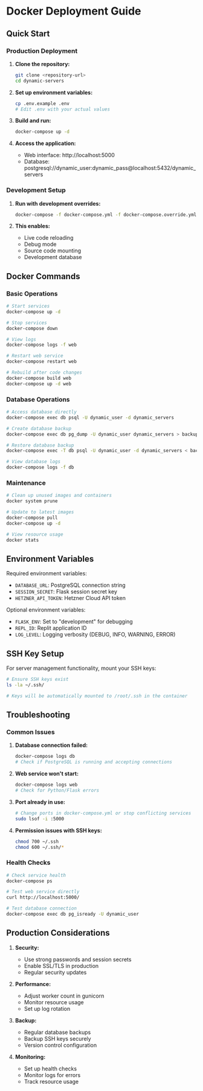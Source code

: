 # Docker Deployment Guide

## Quick Start

### Production Deployment

1. **Clone the repository:**
   ```bash
   git clone <repository-url>
   cd dynamic-servers
   ```

2. **Set up environment variables:**
   ```bash
   cp .env.example .env
   # Edit .env with your actual values
   ```

3. **Build and run:**
   ```bash
   docker-compose up -d
   ```

4. **Access the application:**
   - Web interface: http://localhost:5000
   - Database: postgresql://dynamic_user:dynamic_pass@localhost:5432/dynamic_servers

### Development Setup

1. **Run with development overrides:**
   ```bash
   docker-compose -f docker-compose.yml -f docker-compose.override.yml up
   ```

2. **This enables:**
   - Live code reloading
   - Debug mode
   - Source code mounting
   - Development database

## Docker Commands

### Basic Operations

```bash
# Start services
docker-compose up -d

# Stop services
docker-compose down

# View logs
docker-compose logs -f web

# Restart web service
docker-compose restart web

# Rebuild after code changes
docker-compose build web
docker-compose up -d web
```

### Database Operations

```bash
# Access database directly
docker-compose exec db psql -U dynamic_user -d dynamic_servers

# Create database backup
docker-compose exec db pg_dump -U dynamic_user dynamic_servers > backup.sql

# Restore database backup
docker-compose exec -T db psql -U dynamic_user -d dynamic_servers < backup.sql

# View database logs
docker-compose logs -f db
```

### Maintenance

```bash
# Clean up unused images and containers
docker system prune

# Update to latest images
docker-compose pull
docker-compose up -d

# View resource usage
docker stats
```

## Environment Variables

Required environment variables:

- `DATABASE_URL`: PostgreSQL connection string
- `SESSION_SECRET`: Flask session secret key
- `HETZNER_API_TOKEN`: Hetzner Cloud API token

Optional environment variables:

- `FLASK_ENV`: Set to "development" for debugging
- `REPL_ID`: Replit application ID
- `LOG_LEVEL`: Logging verbosity (DEBUG, INFO, WARNING, ERROR)

## SSH Key Setup

For server management functionality, mount your SSH keys:

```bash
# Ensure SSH keys exist
ls -la ~/.ssh/

# Keys will be automatically mounted to /root/.ssh in the container
```

## Troubleshooting

### Common Issues

1. **Database connection failed:**
   ```bash
   docker-compose logs db
   # Check if PostgreSQL is running and accepting connections
   ```

2. **Web service won't start:**
   ```bash
   docker-compose logs web
   # Check for Python/Flask errors
   ```

3. **Port already in use:**
   ```bash
   # Change ports in docker-compose.yml or stop conflicting services
   sudo lsof -i :5000
   ```

4. **Permission issues with SSH keys:**
   ```bash
   chmod 700 ~/.ssh
   chmod 600 ~/.ssh/*
   ```

### Health Checks

```bash
# Check service health
docker-compose ps

# Test web service directly
curl http://localhost:5000/

# Test database connection
docker-compose exec db pg_isready -U dynamic_user
```

## Production Considerations

1. **Security:**
   - Use strong passwords and session secrets
   - Enable SSL/TLS in production
   - Regular security updates

2. **Performance:**
   - Adjust worker count in gunicorn
   - Monitor resource usage
   - Set up log rotation

3. **Backup:**
   - Regular database backups
   - Backup SSH keys securely
   - Version control configuration

4. **Monitoring:**
   - Set up health checks
   - Monitor logs for errors
   - Track resource usage